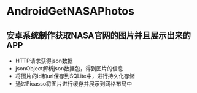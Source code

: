 # AndroidGetNASAPhotos
## 安卓系统制作获取NASA官网的图片并且展示出来的APP
- HTTP请求获得json数据
- jsonObject解析json数据包，得到图片的信息
- 将图片的id和url保存到SQLite中，进行持久化存储
- 通过Picasso将图片进行缓存并展示到网格布局中
